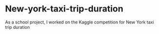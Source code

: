 # New-york-taxi-trip-duration
As a school project, I worked on the Kaggle competition for New York taxi  trip duration
